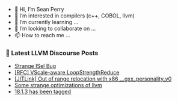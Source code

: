 - 👋 Hi, I’m Sean Perry
- 👀 I’m interested in compilers (c++, COBOL, llvm)
- 🌱 I’m currently learning ...
- 💞️ I’m looking to collaborate on ...
- 📫 How to reach me ...

<!---
s66perry/s66perry is a ✨ special ✨ repository because its `README.md` (this file) appears on your GitHub profile.
You can click the Preview link to take a look at your changes.
--->
### 📕 Latest LLVM Discourse Posts

<!-- DISCOURSE-LLVM:START -->
- [Strange ISel Bug](https://discourse.llvm.org/t/strange-isel-bug/75030#post_19)
- [[RFC] VScale-aware LoopStrengthReduce](https://discourse.llvm.org/t/rfc-vscale-aware-loopstrengthreduce/77131#post_2)
- [[JITLink] Out of range relocation with x86 __gxx_personality_v0](https://discourse.llvm.org/t/jitlink-out-of-range-relocation-with-x86-gxx-personality-v0/78177#post_4)
- [Some strange optimizations of llvm](https://discourse.llvm.org/t/some-strange-optimizations-of-llvm/78226#post_1)
- [18.1.3 has been tagged](https://discourse.llvm.org/t/18-1-3-has-been-tagged/78137#post_5)
<!-- DISCOURSE-LLVM:END -->
